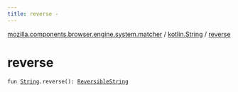 ```yaml
---
title: reverse - 
---
```


[mozilla.components.browser.engine.system.matcher](../index.html) / [kotlin.String](index.html) / [reverse](./reverse.html)

# reverse

`fun `[`String`](https://kotlinlang.org/api/latest/jvm/stdlib/kotlin/-string/index.html)`.reverse(): `[`ReversibleString`](../-reversible-string/index.html)